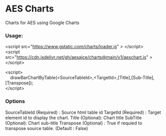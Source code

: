 # AES Charts
Charts for AES using Google Charts

<h3>Usage:</h3>

&lt;script src="https://www.gstatic.com/charts/loader.js" > &lt;/script><br>
&lt;script src="https://cdn.jsdelivr.net/gh/aesajce/charts@main/v1/aeschart.js" > &lt;/script>

&lt;script><br>
&nbsp;&nbsp;&nbsp;&nbsp;drawBarChartByTable(&lt;SourceTableId>,&lt;TargetId>,[Title],[Sub-Title],[Transpose]);<br>
&lt;/script>

<h3>Options</h3>
SourceTableId (Required) : Source html table id
TargetId (Required) : Target element id to display the chart.
Title (Optional): Chart title
SubTitle (Optional): Chart sub-title
Transpose (Optional) : True if requied to transpose source table. (Default : False)
